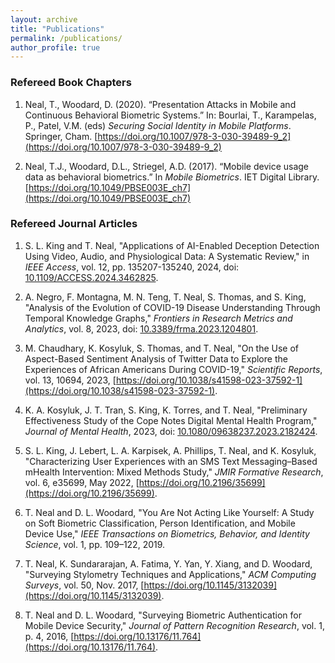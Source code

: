 ```yaml
---
layout: archive
title: "Publications"
permalink: /publications/
author_profile: true
---
```


### Refereed Book Chapters

1. Neal, T., Woodard, D. (2020). “Presentation Attacks in Mobile and Continuous Behavioral Biometric Systems.” In: Bourlai, T., Karampelas, P., Patel, V.M. (eds) *Securing Social Identity in Mobile Platforms*. Springer, Cham. [https://doi.org/10.1007/978-3-030-39489-9_2](https://doi.org/10.1007/978-3-030-39489-9_2)

2. Neal, T.J., Woodard, D.L., Striegel, A.D. (2017). “Mobile device usage data as behavioral biometrics.” In *Mobile Biometrics*. IET Digital Library. [https://doi.org/10.1049/PBSE003E_ch7](https://doi.org/10.1049/PBSE003E_ch7)

### Refereed Journal Articles

1. S. L. King and T. Neal, "Applications of AI-Enabled Deception Detection Using Video, Audio, and Physiological Data: A Systematic Review," in *IEEE Access*, vol. 12, pp. 135207-135240, 2024, doi: [10.1109/ACCESS.2024.3462825](https://doi.org/10.1109/ACCESS.2024.3462825).

2. A. Negro, F. Montagna, M. N. Teng, T. Neal, S. Thomas, and S. King, "Analysis of the Evolution of COVID-19 Disease Understanding Through Temporal Knowledge Graphs," *Frontiers in Research Metrics and Analytics*, vol. 8, 2023, doi: [10.3389/frma.2023.1204801](https://doi.org/10.3389/frma.2023.1204801).

3. M. Chaudhary, K. Kosyluk, S. Thomas, and T. Neal, "On the Use of Aspect-Based Sentiment Analysis of Twitter Data to Explore the Experiences of African Americans During COVID-19," *Scientific Reports*, vol. 13, 10694, 2023, [https://doi.org/10.1038/s41598-023-37592-1](https://doi.org/10.1038/s41598-023-37592-1).

4. K. A. Kosyluk, J. T. Tran, S. King, K. Torres, and T. Neal, "Preliminary Effectiveness Study of the Cope Notes Digital Mental Health Program," *Journal of Mental Health*, 2023, doi: [10.1080/09638237.2023.2182424](https://doi.org/10.1080/09638237.2023.2182424).

5. S. L. King, J. Lebert, L. A. Karpisek, A. Phillips, T. Neal, and K. Kosyluk, "Characterizing User Experiences with an SMS Text Messaging–Based mHealth Intervention: Mixed Methods Study," *JMIR Formative Research*, vol. 6, e35699, May 2022, [https://doi.org/10.2196/35699](https://doi.org/10.2196/35699).

6. T. Neal and D. L. Woodard, "You Are Not Acting Like Yourself: A Study on Soft Biometric Classification, Person Identification, and Mobile Device Use," *IEEE Transactions on Biometrics, Behavior, and Identity Science*, vol. 1, pp. 109–122, 2019.

7. T. Neal, K. Sundararajan, A. Fatima, Y. Yan, Y. Xiang, and D. Woodard, "Surveying Stylometry Techniques and Applications," *ACM Computing Surveys*, vol. 50, Nov. 2017, [https://doi.org/10.1145/3132039](https://doi.org/10.1145/3132039).

8. T. Neal and D. L. Woodard, "Surveying Biometric Authentication for Mobile Device Security," *Journal of Pattern Recognition Research*, vol. 1, p. 4, 2016, [https://doi.org/10.13176/11.764](https://doi.org/10.13176/11.764).
